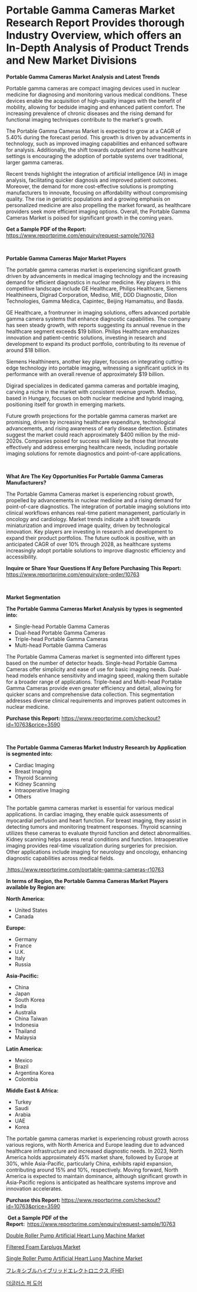 <p><h1>Portable Gamma Cameras Market Research Report Provides thorough Industry Overview, which offers an In-Depth Analysis of Product Trends and New Market Divisions</h1></p><p><strong>Portable Gamma Cameras Market Analysis and Latest Trends</strong></p>
<p><p>Portable gamma cameras are compact imaging devices used in nuclear medicine for diagnosing and monitoring various medical conditions. These devices enable the acquisition of high-quality images with the benefit of mobility, allowing for bedside imaging and enhanced patient comfort. The increasing prevalence of chronic diseases and the rising demand for functional imaging techniques contribute to the market's growth.</p><p>The Portable Gamma Cameras Market is expected to grow at a CAGR of 5.40% during the forecast period. This growth is driven by advancements in technology, such as improved imaging capabilities and enhanced software for analysis. Additionally, the shift towards outpatient and home healthcare settings is encouraging the adoption of portable systems over traditional, larger gamma cameras.</p><p>Recent trends highlight the integration of artificial intelligence (AI) in image analysis, facilitating quicker diagnosis and improved patient outcomes. Moreover, the demand for more cost-effective solutions is prompting manufacturers to innovate, focusing on affordability without compromising quality. The rise in geriatric populations and a growing emphasis on personalized medicine are also propelling the market forward, as healthcare providers seek more efficient imaging options. Overall, the Portable Gamma Cameras Market is poised for significant growth in the coming years.</p></p>
<p><strong>Get a Sample PDF of the Report:&nbsp;</strong> <a href="https://www.reportprime.com/enquiry/request-sample/10763">https://www.reportprime.com/enquiry/request-sample/10763</a></p>
<p>&nbsp;</p>
<p><strong>Portable Gamma Cameras Major Market Players</strong></p>
<p><p>The portable gamma cameras market is experiencing significant growth driven by advancements in medical imaging technology and the increasing demand for efficient diagnostics in nuclear medicine. Key players in this competitive landscape include GE Healthcare, Philips Healthcare, Siemens Healthineers, Digirad Corporation, Mediso, MIE, DDD Diagnostic, Dilon Technologies, Gamma Medica, Capintec, Beijing Hamamatsu, and Basda. </p><p>GE Healthcare, a frontrunner in imaging solutions, offers advanced portable gamma camera systems that enhance diagnostic capabilities. The company has seen steady growth, with reports suggesting its annual revenue in the healthcare segment exceeds $19 billion. Philips Healthcare emphasizes innovation and patient-centric solutions, investing in research and development to expand its product portfolio, contributing to its revenue of around $18 billion. </p><p>Siemens Healthineers, another key player, focuses on integrating cutting-edge technology into portable imaging, witnessing a significant uptick in its performance with an overall revenue of approximately $19 billion. </p><p>Digirad specializes in dedicated gamma cameras and portable imaging, carving a niche in the market with consistent revenue growth. Mediso, based in Hungary, focuses on both nuclear medicine and hybrid imaging, positioning itself for growth in emerging markets. </p><p>Future growth projections for the portable gamma cameras market are promising, driven by increasing healthcare expenditure, technological advancements, and rising awareness of early disease detection. Estimates suggest the market could reach approximately $400 million by the mid-2020s. Companies poised for success will likely be those that innovate effectively and address emerging healthcare needs, including portable imaging solutions for remote diagnostics and point-of-care applications.</p></p>
<p>&nbsp;</p>
<p><strong>What Are The Key Opportunities For Portable Gamma Cameras Manufacturers?</strong></p>
<p><p>The Portable Gamma Cameras market is experiencing robust growth, propelled by advancements in nuclear medicine and a rising demand for point-of-care diagnostics. The integration of portable imaging solutions into clinical workflows enhances real-time patient management, particularly in oncology and cardiology. Market trends indicate a shift towards miniaturization and improved image quality, driven by technological innovation. Key players are investing in research and development to expand their product portfolios. The future outlook is positive, with an anticipated CAGR of over 10% through 2028, as healthcare systems increasingly adopt portable solutions to improve diagnostic efficiency and accessibility.</p></p>
<p><strong>Inquire or Share Your Questions If Any Before Purchasing This Report:</strong> <a href="https://www.reportprime.com/enquiry/pre-order/10763">https://www.reportprime.com/enquiry/pre-order/10763</a></p>
<p>&nbsp;</p>
<p><strong>Market Segmentation</strong></p>
<p><strong>The Portable Gamma Cameras Market Analysis by types is segmented into:</strong></p>
<p><ul><li>Single-head Portable Gamma Cameras</li><li>Dual-head Portable Gamma Cameras</li><li>Triple-head Portable Gamma Cameras</li><li>Multi-head Portable Gamma Cameras</li></ul></p>
<p><p>The Portable Gamma Cameras market is segmented into different types based on the number of detector heads. Single-head Portable Gamma Cameras offer simplicity and ease of use for basic imaging needs. Dual-head models enhance sensitivity and imaging speed, making them suitable for a broader range of applications. Triple-head and Multi-head Portable Gamma Cameras provide even greater efficiency and detail, allowing for quicker scans and comprehensive data collection. This segmentation addresses diverse clinical requirements and improves patient outcomes in nuclear medicine. </p></p>
<p><strong>Purchase this Report:&nbsp;</strong><a href="https://www.reportprime.com/checkout?id=10763&price=3590">https://www.reportprime.com/checkout?id=10763&price=3590</a></p>
<p>&nbsp;</p>
<p><strong>The Portable Gamma Cameras Market Industry Research by Application is segmented into:</strong></p>
<p><ul><li>Cardiac Imaging</li><li>Breast Imaging</li><li>Thyroid Scanning</li><li>Kidney Scanning</li><li>Intraoperative Imaging</li><li>Others</li></ul></p>
<p><p>The portable gamma cameras market is essential for various medical applications. In cardiac imaging, they enable quick assessments of myocardial perfusion and heart function. For breast imaging, they assist in detecting tumors and monitoring treatment responses. Thyroid scanning utilizes these cameras to evaluate thyroid function and detect abnormalities. Kidney scanning helps assess renal conditions and function. Intraoperative imaging provides real-time visualization during surgeries for precision. Other applications include imaging for neurology and oncology, enhancing diagnostic capabilities across medical fields.</p></p>
<p><a href="https://www.reportprime.com/portable-gamma-cameras-r10763">&nbsp;https://www.reportprime.com/portable-gamma-cameras-r10763</a></p>
<p><strong>In terms of Region, the Portable Gamma Cameras Market Players available by Region are:</strong></p>
<p>
    <p> <strong> North America: </strong>
        <ul>
            <li>United States</li>
            <li>Canada</li>
        </ul>
        </p> 
    <p> <strong> Europe: </strong>
        <ul>
            <li>Germany</li>
            <li>France</li>
            <li>U.K.</li>
            <li>Italy</li>
            <li>Russia</li>
        </ul>
        </p> 
    <p> <strong> Asia-Pacific: </strong>
        <ul>
            <li>China</li>
            <li>Japan</li>
            <li>South Korea</li>
            <li>India</li>
            <li>Australia</li>
            <li>China Taiwan</li>
            <li>Indonesia</li>
            <li>Thailand</li>
            <li>Malaysia</li>
        </ul>
        </p> 
    <p> <strong> Latin America: </strong>
        <ul>
            <li>Mexico</li>
            <li>Brazil</li>
            <li>Argentina Korea</li>
            <li>Colombia</li>
        </ul>
        </p> 
    <p> <strong> Middle East & Africa: </strong>
        <ul>
            <li>Turkey</li>
            <li>Saudi</li>
            <li>Arabia</li>
            <li>UAE</li>
            <li>Korea</li>
        </ul>
    </p>
    </p>
<p><p>The portable gamma cameras market is experiencing robust growth across various regions, with North America and Europe leading due to advanced healthcare infrastructure and increased diagnostic needs. In 2023, North America holds approximately 45% market share, followed by Europe at 30%, while Asia-Pacific, particularly China, exhibits rapid expansion, contributing around 15% and 10%, respectively. Moving forward, North America is expected to maintain dominance, although significant growth in Asia-Pacific regions is anticipated as healthcare systems improve and innovation accelerates.</p></p>
<p><strong>Purchase this Report: </strong><a href="https://www.reportprime.com/checkout?id=10763&price=3590">https://www.reportprime.com/checkout?id=10763&price=3590</a></p>
<p>&nbsp;<strong>Get a Sample PDF of the Report:&nbsp;&nbsp;</strong><a href="https://www.reportprime.com/enquiry/request-sample/10763">https://www.reportprime.com/enquiry/request-sample/10763</a></p>
<p><strong></strong></p>
<p><p><a href="https://github.com/ashepherd82/Market-Research-Report-List-6/blob/main/double-roller-pump-artificial-heart-lung-machine-market.md">Double Roller Pump Artificial Heart Lung Machine Market</a></p><p><a href="https://issuu.com/reportprime-2/docs/filtered-foam-earplugs-market-size-_5cb03213550cbd">Filtered Foam Earplugs Market</a></p><p><a href="https://github.com/JakirUddin651/Market-Research-Report-List-1/blob/main/single-roller-pump-artificial-heart-lung-machine-market.md">Single Roller Pump Artificial Heart Lung Machine Market</a></p><p><a href="https://medium.com/@nickolej2mc/flexible-hybrid-electronics-fhe-d83b68779539">フレキシブルハイブリッドエレクトロニクス (FHE)</a></p><p><a href="https://medium.com/@greggibson7876/%EC%84%B8%EA%B3%84-douglas-fir-doors-market-%EC%9D%80-2024%EC%97%90%EC%84%9C-2031%EB%A1%9C-%EC%97%B0%ED%8F%89%EA%B7%A0-%EC%A6%9D%EA%B0%80%EC%9C%A8%EC%9D%84-%EB%B3%B4%EC%9D%BC-%EA%B2%83%EC%9C%BC%EB%A1%9C-%EC%98%88%EC%83%81%EB%90%A9%EB%8B%88%EB%8B%A4-3ba47ce51766">더글러스 퍼 도어</a></p></p>